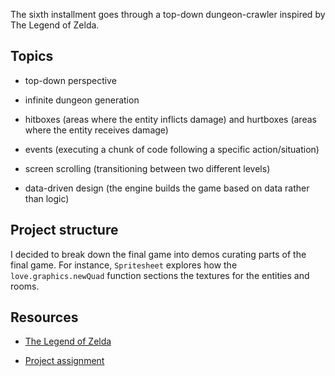 The sixth installment goes through a top-down dungeon-crawler inspired by The Legend of Zelda.

## Topics

- top-down perspective

- infinite dungeon generation

- hitboxes (areas where the entity inflicts damage) and hurtboxes (areas where the entity receives damage)

- events (executing a chunk of code following a specific action/situation)

- screen scrolling (transitioning between two different levels)

- data-driven design (the engine builds the game based on data rather than logic)

## Project structure

I decided to break down the final game into demos curating parts of the final game. For instance, `Spritesheet` explores how the `love.graphics.newQuad` function sections the textures for the entities and rooms.

<!--
- title, play, gameover state
- spritesheet 16x16, random tiles for the left/top/right/bottom gates, corners for the corners,
- entities, definitions
- spritesheet 32x32 with padding
- entities similar to pokemon

- top-down perspective

  - shadows
  - corners
  - skewed/tilted walls

- dungeon generation

  - room as a fundamental unit. Have a table describing rooms
    {
    {room, room, room, nil}
    {nil, nil, room, room},
    {nil, room, room, room}
    }

  ensure a connection

  world folder describing dungeon (models dungeon and rooms, animates between rooms), room (individual room, one active at a time, rendering tiles, keeping track of player, entities and objects), doorway

- screen scrolling current room, next room, tween adjacent room

-->

## Resources

- [The Legend of Zelda](https://youtu.be/SPAffu3ivIM)

- [Project assignment](https://docs.cs50.net/ocw/games/assignments/5/assignment5.html)
